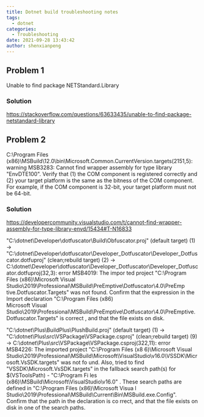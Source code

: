 ```yaml
---
title: Dotnet build troubleshooting notes
tags:
  - dotnet
categories:
  - Troubleshooting
date: 2021-09-28 13:43:42
author: shenxianpeng
---
```


## Problem 1

Unable to find package NETStandard.Library

### Solution

https://stackoverflow.com/questions/63633435/unable-to-find-package-netstandard-library

## Problem 2

C:\Program Files (x86)\MSBuild\12.0\bin\Microsoft.Common.CurrentVersion.targets(2151,5): warning MSB3283: Cannot find wrapper assembly for type library "EnvDTE100". Verify that (1) the COM component is registered correctly and (2) your target platform is the same as the bitness of the COM component. For example, if the COM component is 32-bit, your target platform must not be 64-bit.

### Solution

https://developercommunity.visualstudio.com/t/cannot-find-wrapper-assembly-for-type-library-envd/15434#T-N16833

"C:\dotnet\Developer\dotfuscator\Build\Obfuscator.proj" (default target) (1) ->
"C:\dotnet\Developer\dotfuscator\Developer_Dotfuscator\Developer_Dotfuscator.dotfuproj" (clean;rebuild target) (2) ->
  C:\dotnet\Developer\dotfuscator\Developer_Dotfuscator\Developer_Dotfuscator.dotfuproj(32,3): error MSB4019: The impor
ted project "C:\Program Files (x86)\Microsoft Visual Studio\2019\Professional\MSBuild\PreEmptive\Dotfuscator\4.0\PreEmp
tive.Dotfuscator.Targets" was not found. Confirm that the expression in the Import declaration "C:\Program Files (x86)\
Microsoft Visual Studio\2019\Professional\MSBuild\PreEmptive\Dotfuscator\4.0\PreEmptive.Dotfuscator.Targets" is correct
, and that the file exists on disk.

"C:\dotnet\Plus\BuildPlus\PlushBuild.proj" (default target) (1) ->
"C:\dotnet\Plus\src\VSPackage\VSPackage.csproj" (clean;rebuild target) (9) ->
  C:\dotnet\Plus\src\VSPackage\VSPackage.csproj(322,11): error MSB4226: The imported project "C:\Program Files (x8
6)\Microsoft Visual Studio\2019\Professional\MSBuild\Microsoft\VisualStudio\v16.0\VSSDK\Microsoft.VsSDK.targets" was not fo
und. Also, tried to find "VSSDK\Microsoft.VsSDK.targets" in the fallback search path(s) for $(VSToolsPath) - "C:\Program Fi
les (x86)\MSBuild\Microsoft\VisualStudio\v16.0" . These search paths are defined in "C:\Program Files (x86)\Microsoft Visua
l Studio\2019\Professional\MSBuild\Current\Bin\MSBuild.exe.Config". Confirm that the path in the <Import> declaration is co
rrect, and that the file exists on disk in one of the search paths.
